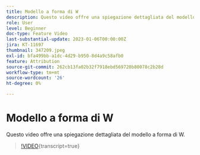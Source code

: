 ```yaml
---
title: Modello a forma di W
description: Questo video offre una spiegazione dettagliata del modello a forma di W.
role: User
level: Beginner
doc-type: Feature Video
last-substantial-update: 2023-01-06T00:00:00Z
jira: KT-11697
thumbnail: 347209.jpeg
exl-id: bfa499bb-a1dc-4d29-b950-8d4a9c58afb0
feature: Attribution
source-git-commit: 262cb13fa02b32f7918ebd569720b80078c2b28d
workflow-type: tm+mt
source-wordcount: '26'
ht-degree: 0%

---
```


# Modello a forma di W

Questo video offre una spiegazione dettagliata del modello a forma di W.

>[!VIDEO](https://video.tv.adobe.com/v/347209/?learn=on){transcript=true}
